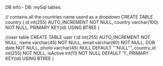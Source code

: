 DB info:-
DB: mySql
tables:

// contains all the countries name userd as a dropdown
CREATE TABLE country  ( 
	id     	int(255) AUTO_INCREMENT NOT NULL,
	country	varchar(100) NOT NULL,
	PRIMARY KEY(id) USING BTREE
)

//user table 
CREATE TABLE user  ( 
	id        	int(255) AUTO_INCREMENT NOT NULL,
	name      	varchar(45) NOT NULL,
	email     	varchar(60) NOT NULL,
	DOB       	date NOT NULL,
	photo     	varchar(45) NULL DEFAULT '''NULL''',
	country_id	int(255) NOT NULL,
	isActive  	int(11) NOT NULL DEFAULT '1',
	PRIMARY KEY(id) USING BTREE
)
